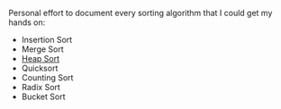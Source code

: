 Personal effort to document every sorting algorithm that I could get my hands on:

- Insertion Sort
- Merge Sort
- [Heap Sort](https://prachee.me/notes/Heap-Sort)
- Quicksort
- Counting Sort
- Radix Sort
- Bucket Sort